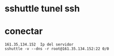 # sshuttle tunel ssh

# conectar
```  
161.35.134.152  Ip del servidor
sshuttle -v --dns -r root@161.35.134.152:22 0/0
```  
